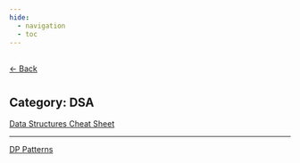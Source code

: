 ```yaml
---
hide:
  - navigation
  - toc
---
```


<div class="back-button">
    <br>
    <a href="javascript:history.back()">← Back</a>
    <br>
</div>

#
## Category: DSA

<div class="category-index">
  <a href="../../coding/dss" class="index-link">Data Structures Cheat Sheet</a>
  <hr>
  <a href="../../coding/dp" class="index-link">DP Patterns</a>
</div>